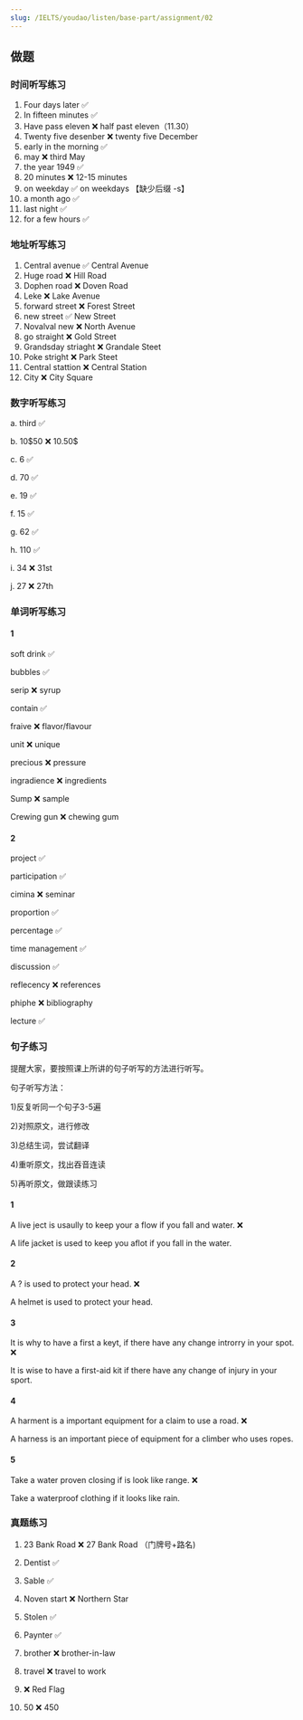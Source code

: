 ```yaml
---
slug: /IELTS/youdao/listen/base-part/assignment/02
---
```


## 做题

### 时间听写练习

1. Four days later ✅
2. In fifteen minutes ✅
3. Have pass eleven ❌ half past eleven（11.30）
4. Twenty five desenber ❌ twenty five December
5. early in the morning ✅
6.  may ❌ third May
7. the year 1949 ✅
8. 20 minutes ❌ 12-15 minutes
9. on weekday ✅ on weekdays 【缺少后缀 -s】
10. a month ago ✅
11. last night ✅
12. for a few hours ✅

### 地址听写练习

1. Central avenue ✅ Central Avenue
2. Huge road ❌ Hill Road
3. Dophen road ❌ Doven Road
4. Leke  ❌ Lake Avenue
5. forward street ❌ Forest Street
6. new street ✅ New Street
7. Novalval new ❌ North Avenue
8. go straight ❌ Gold Street
9. Grandsday striaght ❌ Grandale Steet
10. Poke stright ❌ Park Steet
11. Central stattion ❌ Central Station
12. City  ❌ City Square

### 数字听写练习

a. third ✅

b. 10&dollar;50 ❌ 10.50&dollar;

c. 6 ✅

d. 70 ✅

e. 19 ✅

f. 15 ✅

g. 62 ✅

h. 110 ✅

i. 34 ❌ 31st

j. 27 ❌ 27th



### 单词听写练习

#### 1

soft drink  ✅

bubbles  ✅

serip ❌ syrup

contain  ✅

fraive ❌ flavor/flavour

unit ❌ unique

precious ❌ pressure

ingradience ❌ ingredients

Sump ❌ sample

Crewing gun ❌ chewing gum

#### 2

project ✅

participation ✅

cimina ❌  seminar

proportion ✅

percentage ✅

time management ✅

discussion ✅

reflecency ❌  references

phiphe ❌  bibliography

lecture ✅

### 句子练习

提醒大家，要按照课上所讲的句子听写的方法进行听写。

句子听写方法：

1)反复听同一个句子3-5遍

2)对照原文，进行修改

3)总结生词，尝试翻译

4)重听原文，找出吞音连读

5)再听原文，做跟读练习

#### 1

A live ject is usaully to keep your a flow if you fall and water. ❌

A life jacket is used to keep you aflot if you fall in the water.

#### 2

A ? is used to protect your head. ❌

A helmet is used to protect your head.

#### 3

It is why to have a first a keyt, if there have any  change introrry in your spot. ❌

It is wise to have a first-aid kit if there have any change of injury in your sport.

#### 4

A harment is a important equipment for a claim to use a road. ❌

A harness is an important piece of equipment for a climber who uses ropes.

#### 5

Take a water proven closing if is look like range. ❌

Take a waterproof clothing if it looks like rain.



### 真题练习

1. 23 Bank Road ❌ 27 Bank Road （门牌号+路名)

2. Dentist ✅

3. Sable ✅

4. Noven start ❌ Northern Star

5. Stolen ✅

6. Paynter ✅

7. brother ❌ brother-in-law

8. travel ❌ travel to work

9. ❌ Red Flag

10. 50 ❌ 450



















